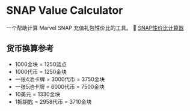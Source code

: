 # SNAP Value Calculator

一个帮助计算 Marvel SNAP 充值礼包性价比的工具。
🔗 [SNAP性价比计算器](https://zainzeen.github.io/SNAP-value-calculator/)

## 货币换算参考
- 1000金块 = 1250蓝点
- 1000代币 = 1250金块
- 一张4池卡牌 = 3000代币 = 3750金块
- 一张5池卡牌 = 6000代币 = 7500金块
- 10美元 = 1330金块
- 1把钥匙 = 2958代币 = 3710金块
